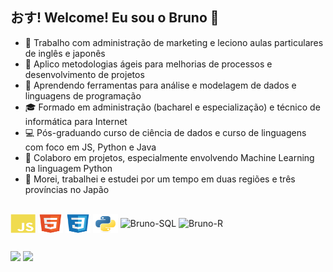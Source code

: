 ## おす! Welcome! Eu sou o Bruno 👋

- 👷 Trabalho com administração de marketing e leciono aulas particulares de inglês e japonês
- 💨 Aplico metodologias ágeis para melhorias de processos e desenvolvimento de projetos
- 📖 Aprendendo ferramentas para análise e modelagem de dados e linguagens de programação
- 🎓 Formado em administração (bacharel e especialização) e técnico de informática para Internet
- 💻 Pós-graduando curso de ciência de dados e curso de linguagens com foco em JS, Python e Java
- 🐍 Colaboro em projetos, especialmente envolvendo Machine Learning na linguagem Python
- 🏯 Morei, trabalhei e estudei por um tempo em duas regiões e três províncias no Japão 

<div style="display: inline_block"><br>

 
  <img align="center" alt="Bruno-Js" height="30" width="40" src="https://raw.githubusercontent.com/devicons/devicon/master/icons/javascript/javascript-plain.svg">
  <img align="center" alt="Bruno-HTML" height="30" width="40" src="https://raw.githubusercontent.com/devicons/devicon/master/icons/html5/html5-original.svg">
  <img align="center" alt="Bruno-CSS" height="30" width="40" src="https://raw.githubusercontent.com/devicons/devicon/master/icons/css3/css3-original.svg">
  <img align="center" alt="Bruno-Python" height="30" width="40" src="https://raw.githubusercontent.com/devicons/devicon/master/icons/python/python-original.svg">
  <img align="center" alt="Bruno-SQL" height="40" width="40" src="https://icons.veryicon.com/png/o/application/designer-icon/sql-5.png">
  <img align="center" alt="Bruno-R" height="30" width="37" src="https://upload.wikimedia.org/wikipedia/commons/thumb/1/1b/R_logo.svg/1200px-R_logo.svg.png">
</div>


  
  ##
 
<div> 
 
  <a href="https://www.instagram.com/orientadorbrunoinoue/" target="_blank"><img src="https://img.shields.io/badge/-Instagram-%23E4405F?style=for-the-badge&logo=instagram&logoColor=white" target="_blank"></a>
  <a href="https://www.linkedin.com/in/bruno-inoue-festa-5b5613198" target="_blank"><img src="https://img.shields.io/badge/-LinkedIn-%230077B5?style=for-the-badge&logo=linkedin&logoColor=white" target="_blank"></a> 
  
</div>
